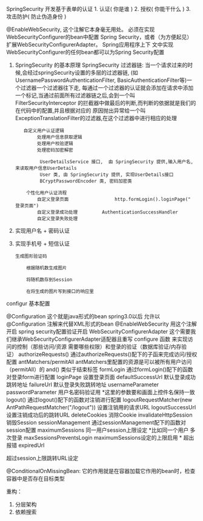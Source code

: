 SpringSecurity 开发基于表单的认证
    1. 认证( 你是谁 )
    2. 授权( 你能干什么 )
    3. 攻击防护( 防止伪造身份 )

@EnableWebSecurity, 这个注解它本身毫无用处。 必须在实现WebSecurityConfigurer的bean中配置
Spring Security，或者（为方便起见）扩展WebSecurityConfigurerAdapter。 Spring应用程序上下
文中实现WebSecurityConfigurer的任何bean都可以为Spring Security配置


1.  SpringSecurity   的基本原理
    SpringSecurity 过滤器链:  当一个请求过来的时候,会经过springSecurity设置的多层的过滤器链,
           (如 UsernamePasswordAuthenticationFilter, BasicAuthenticationFilter等)一个过滤器一个过滤器往下走,
           每通过一个过滤器的认证就会添加在请求中添加一个标记,当通过前面所有过滤器链之后,会到一个叫
           FilterSecurityInterceptor 的拦截器中做最后的判断,而判断的依据就是我们的在代码中的配置,并且根据对应的
           原因抛出异常给一个叫 ExceptionTranslationFilter的过滤器,在这个过滤器中进行相应的处理

           自定义用户认证逻辑
                处理用户信息获取逻辑
                处理用户校验逻辑
                处理密码加密解密

                 UserDetailsService 接口,  由 SpringSecurity 提供,输入用户名,来读取用户信息UserDetails
                 User 类, 由 SpringSecurity 提供, 实现UserDetails接口
                 BCryptPasswordEncoder 类, 密码加密类

            个性化用户认证流程
                自定义登录页面                 http.formLogin().loginPage(" 登录页面")
                自定义登录成功处理         AuthenticationSuccessHandler
                自定义登录失败处理

2.  实现用户名 +  密码认证
3.  实现手机号 +  短信认证


        生成图形验证码

            根据随机数生成图片

            将随机数存到Session

            在将生成的图片写到接口的响应里


configur 基本配置

@Configuration 	这个就是java形式的bean spring3.0以后 允许以 @Configuration 注解来代替XML形式的bean
@EnableWebSecurity 	用这个注解开启 spring security配置验证开启
WebSecurityConfigurerAdapter 	这个需要我们继承WebSecurityConfigurerAdapter适配器且重写
 configure 函数 来实现访问的控制（那些访问/资源 需要哪些权限）和登录的验证（数据库验证/内存验证）
authorizeRequests() 	通过authorizeRequests()配下的子函来完成访问/授权 配置
antMatchers/permitAll 	antMatchers里配置的资源是可以被所有用户访问（permitAll）的
and() 	类似于结束标签
formLogin 	通过formLogin()配下的函数对登录form进行配置
loginPage 	设置登录页面
defaultSuccessUrl 	默认登录成功跳转地址
failureUrl 	默认登录失败跳转地址
usernameParameter
passwordParameter 	用户名密码验证用 *这里的参数要和画面上控件名保持一致
logout() 	通过logout()配下的函数对注销进行配置
logoutRequestMatcher(new AntPathRequestMatcher("/logout")) 	设置注销用的请求URL
logoutSuccessUrl 	设置注销成功后的跳转URL
deleteCookies 	消除Cookie
invalidateHttpSession 	销毁Session
sessionManagement 	通过sessionManagement配下的函数对session配置
maximumSessions 	同一用户session上限设定 *比如同一个用户 多次登录
maxSessionsPreventsLogin 	maximumSessions设定的上限启用 * 超出报错
expiredUrl

超过session上限跳转URL设定



@ConditionalOnMissingBean:
它的作用就是在容器加载它作用的bean时，检查容器中是否存在目标类型

重构：
1. 分层架构
2. 依赖搜索